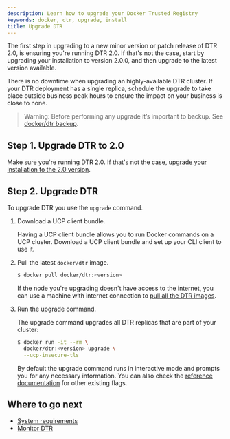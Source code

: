 ```yaml
---
description: Learn how to upgrade your Docker Trusted Registry
keywords: docker, dtr, upgrade, install
title: Upgrade DTR
---
```


The first step in upgrading to a new minor version or patch release of DTR 2.0,
is ensuring you're running DTR 2.0. If that's not the case, start by upgrading
your installation to version 2.0.0, and then upgrade to the latest version
available.

There is no downtime when upgrading an highly-available DTR cluster. If your
DTR deployment has a single replica, schedule the upgrade to take place outside
business peak hours to ensure the impact on your business is close to none.

> Warning: Before performing any upgrade it’s important to backup. See 
> [docker/dtr backup](/datacenter/dtr/2.0/reference/backup/.md).

## Step 1. Upgrade DTR to 2.0

Make sure you're running DTR 2.0. If that's not the case, [upgrade your
installation to the 2.0 version](/datacenter/dtr/2.0/install/upgrade/upgrade-major.md).

## Step 2. Upgrade DTR

To upgrade DTR you use the `upgrade` command.

1. Download a UCP client bundle.

    Having a UCP client bundle allows you to run Docker commands on a UCP
    cluster. Download a UCP client bundle and set up your CLI client to use it.

2.  Pull the latest `docker/dtr` image.

    ```bash
    $ docker pull docker/dtr:<version>
    ```

    If the node you're upgrading doesn't have access to the internet, you can
    use a machine with internet connection to
    [pull all the DTR images](install-offline.md).

4.  Run the upgrade command.

    The upgrade command upgrades all DTR replicas that are part of your cluster:

    ```bash
    $ docker run -it --rm \
      docker/dtr:<version> upgrade \
      --ucp-insecure-tls
    ```

    By default the upgrade command runs in interactive mode and prompts you for
    any necessary information. You can also check the
    [reference documentation](../../reference/cli/index.md) for other existing flags.

## Where to go next

* [System requirements](system-requirements.md)
* [Monitor DTR](..//monitor-troubleshoot/index.md)
